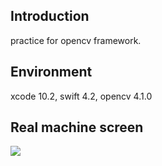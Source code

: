 ## Introduction
practice for opencv framework.

## Environment
xcode 10.2, swift 4.2, opencv 4.1.0

## Real machine screen

<img align="left" src="https://github.com/fu06gjo3cl4/screenshots/blob/master/Screenshots/demo for opencv.gif"  />

